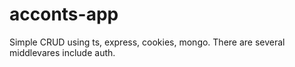 # acconts-app

Simple CRUD using ts, express, cookies, mongo.
There are several middlevares include auth.

